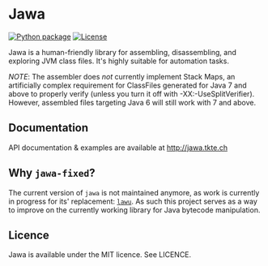 # Jawa

[![Python package](https://github.com/GiantTreeLP/jawa-fixed/actions/workflows/python-package.yml/badge.svg?branch=main)](https://github.com/GiantTreeLP/jawa-fixed/actions/workflows/python-package.yml)
[![License](https://img.shields.io/github/license/GiantTreeLP/jawa-fixed.svg?style=for-the-badge)](LICENSE)

Jawa is a human-friendly library for assembling, disassembling, and exploring
JVM class files. It's highly suitable for automation tasks.

*NOTE*: The assembler does _not_ currently implement Stack Maps, an
artificially complex requirement for ClassFiles generated for Java 7 and
above to properly verify (unless you turn it off with -XX:-UseSplitVerifier).
However, assembled files targeting Java 6 will still work with 7 and above.

## Documentation

API documentation & examples are available at http://jawa.tkte.ch

## Why `jawa-fixed`?

The current version of `jawa` is not maintained anymore, as work is currently in progress for its' replacement: [`lawu`](https://github.com/TkTech/Lawu).
As such this project serves as a way to improve on the currently working library for Java bytecode manipulation.

## Licence

Jawa is available under the MIT licence. See LICENCE.
